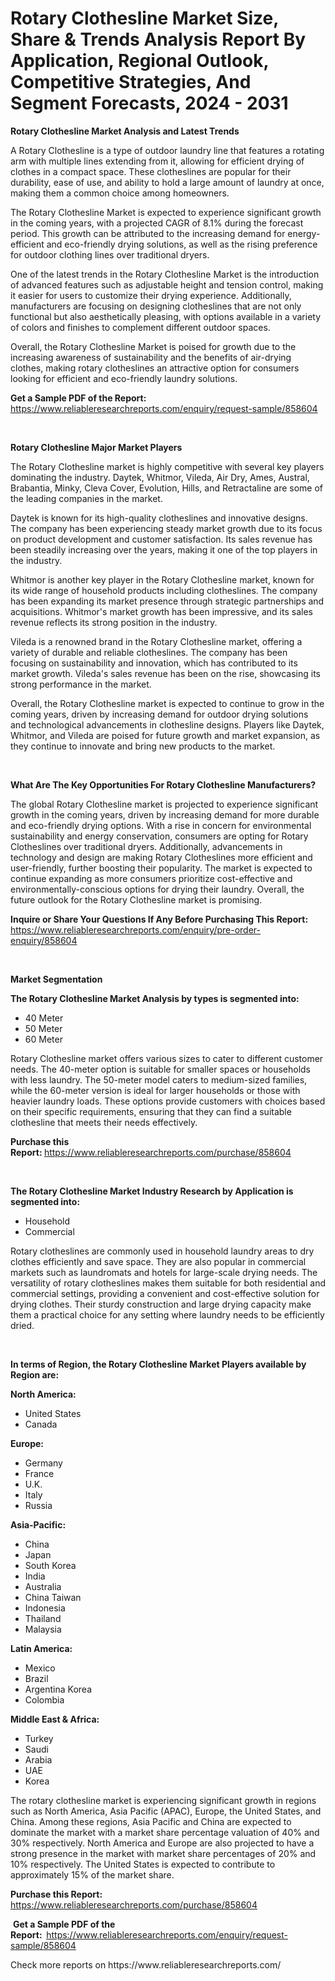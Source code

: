<p><h1>Rotary Clothesline Market Size, Share & Trends Analysis Report By Application, Regional Outlook, Competitive Strategies, And Segment Forecasts, 2024 - 2031</h1></p><p><strong>Rotary Clothesline Market Analysis and Latest Trends</strong></p>
<p><p>A Rotary Clothesline is a type of outdoor laundry line that features a rotating arm with multiple lines extending from it, allowing for efficient drying of clothes in a compact space. These clotheslines are popular for their durability, ease of use, and ability to hold a large amount of laundry at once, making them a common choice among homeowners.</p><p>The Rotary Clothesline Market is expected to experience significant growth in the coming years, with a projected CAGR of 8.1% during the forecast period. This growth can be attributed to the increasing demand for energy-efficient and eco-friendly drying solutions, as well as the rising preference for outdoor clothing lines over traditional dryers.</p><p>One of the latest trends in the Rotary Clothesline Market is the introduction of advanced features such as adjustable height and tension control, making it easier for users to customize their drying experience. Additionally, manufacturers are focusing on designing clotheslines that are not only functional but also aesthetically pleasing, with options available in a variety of colors and finishes to complement different outdoor spaces.</p><p>Overall, the Rotary Clothesline Market is poised for growth due to the increasing awareness of sustainability and the benefits of air-drying clothes, making rotary clotheslines an attractive option for consumers looking for efficient and eco-friendly laundry solutions.</p></p>
<p><strong>Get a Sample PDF of the Report:&nbsp;</strong> <a href="https://www.reliableresearchreports.com/enquiry/request-sample/858604">https://www.reliableresearchreports.com/enquiry/request-sample/858604</a></p>
<p>&nbsp;</p>
<p><strong>Rotary Clothesline Major Market Players</strong></p>
<p><p>The Rotary Clothesline market is highly competitive with several key players dominating the industry. Daytek, Whitmor, Vileda, Air Dry, Ames, Austral, Brabantia, Minky, Cleva Cover, Evolution, Hills, and Retractaline are some of the leading companies in the market. </p><p>Daytek is known for its high-quality clotheslines and innovative designs. The company has been experiencing steady market growth due to its focus on product development and customer satisfaction. Its sales revenue has been steadily increasing over the years, making it one of the top players in the industry.</p><p>Whitmor is another key player in the Rotary Clothesline market, known for its wide range of household products including clotheslines. The company has been expanding its market presence through strategic partnerships and acquisitions. Whitmor's market growth has been impressive, and its sales revenue reflects its strong position in the industry.</p><p>Vileda is a renowned brand in the Rotary Clothesline market, offering a variety of durable and reliable clotheslines. The company has been focusing on sustainability and innovation, which has contributed to its market growth. Vileda's sales revenue has been on the rise, showcasing its strong performance in the market.</p><p>Overall, the Rotary Clothesline market is expected to continue to grow in the coming years, driven by increasing demand for outdoor drying solutions and technological advancements in clothesline designs. Players like Daytek, Whitmor, and Vileda are poised for future growth and market expansion, as they continue to innovate and bring new products to the market.</p></p>
<p>&nbsp;</p>
<p><strong>What Are The Key Opportunities For Rotary Clothesline Manufacturers?</strong></p>
<p><p>The global Rotary Clothesline market is projected to experience significant growth in the coming years, driven by increasing demand for more durable and eco-friendly drying options. With a rise in concern for environmental sustainability and energy conservation, consumers are opting for Rotary Clotheslines over traditional dryers. Additionally, advancements in technology and design are making Rotary Clotheslines more efficient and user-friendly, further boosting their popularity. The market is expected to continue expanding as more consumers prioritize cost-effective and environmentally-conscious options for drying their laundry. Overall, the future outlook for the Rotary Clothesline market is promising.</p></p>
<p><strong>Inquire or Share Your Questions If Any Before Purchasing This Report:</strong> <a href="https://www.reliableresearchreports.com/enquiry/pre-order-enquiry/858604">https://www.reliableresearchreports.com/enquiry/pre-order-enquiry/858604</a></p>
<p>&nbsp;</p>
<p><strong>Market Segmentation</strong></p>
<p><strong>The Rotary Clothesline Market Analysis by types is segmented into:</strong></p>
<p><ul><li>40 Meter</li><li>50 Meter</li><li>60 Meter</li></ul></p>
<p><p>Rotary Clothesline market offers various sizes to cater to different customer needs. The 40-meter option is suitable for smaller spaces or households with less laundry. The 50-meter model caters to medium-sized families, while the 60-meter version is ideal for larger households or those with heavier laundry loads. These options provide customers with choices based on their specific requirements, ensuring that they can find a suitable clothesline that meets their needs effectively.</p></p>
<p><strong>Purchase this Report:&nbsp;</strong><a href="https://www.reliableresearchreports.com/purchase/858604">https://www.reliableresearchreports.com/purchase/858604</a></p>
<p>&nbsp;</p>
<p><strong>The Rotary Clothesline Market Industry Research by Application is segmented into:</strong></p>
<p><ul><li>Household</li><li>Commercial</li></ul></p>
<p><p>Rotary clotheslines are commonly used in household laundry areas to dry clothes efficiently and save space. They are also popular in commercial markets such as laundromats and hotels for large-scale drying needs. The versatility of rotary clotheslines makes them suitable for both residential and commercial settings, providing a convenient and cost-effective solution for drying clothes. Their sturdy construction and large drying capacity make them a practical choice for any setting where laundry needs to be efficiently dried.</p></p>
<p>&nbsp;</p>
<p><strong>In terms of Region, the Rotary Clothesline Market Players available by Region are:</strong></p>
<p>
    <p> <strong> North America: </strong>
        <ul>
            <li>United States</li>
            <li>Canada</li>
        </ul>
        </p> 
    <p> <strong> Europe: </strong>
        <ul>
            <li>Germany</li>
            <li>France</li>
            <li>U.K.</li>
            <li>Italy</li>
            <li>Russia</li>
        </ul>
        </p> 
    <p> <strong> Asia-Pacific: </strong>
        <ul>
            <li>China</li>
            <li>Japan</li>
            <li>South Korea</li>
            <li>India</li>
            <li>Australia</li>
            <li>China Taiwan</li>
            <li>Indonesia</li>
            <li>Thailand</li>
            <li>Malaysia</li>
        </ul>
        </p> 
    <p> <strong> Latin America: </strong>
        <ul>
            <li>Mexico</li>
            <li>Brazil</li>
            <li>Argentina Korea</li>
            <li>Colombia</li>
        </ul>
        </p> 
    <p> <strong> Middle East & Africa: </strong>
        <ul>
            <li>Turkey</li>
            <li>Saudi</li>
            <li>Arabia</li>
            <li>UAE</li>
            <li>Korea</li>
        </ul>
    </p>
    </p>
<p><p>The rotary clothesline market is experiencing significant growth in regions such as North America, Asia Pacific (APAC), Europe, the United States, and China. Among these regions, Asia Pacific and China are expected to dominate the market with a market share percentage valuation of 40% and 30% respectively. North America and Europe are also projected to have a strong presence in the market with market share percentages of 20% and 10% respectively. The United States is expected to contribute to approximately 15% of the market share.</p></p>
<p><strong>Purchase this Report: </strong><a href="https://www.reliableresearchreports.com/purchase/858604">https://www.reliableresearchreports.com/purchase/858604</a></p>
<p>&nbsp;<strong>Get a Sample PDF of the Report:&nbsp;&nbsp;</strong><a href="https://www.reliableresearchreports.com/enquiry/request-sample/858604">https://www.reliableresearchreports.com/enquiry/request-sample/858604</a></p>
<p><strong></strong></p>
<p>Check more reports on https://www.reliableresearchreports.com/</p>